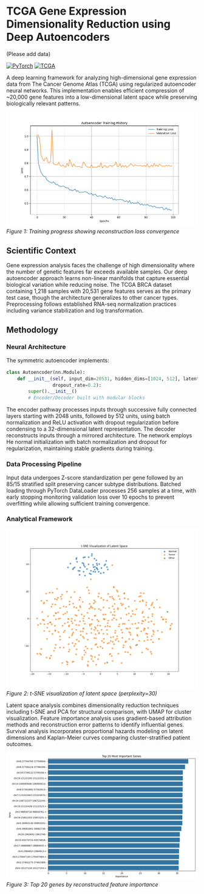 # TCGA Gene Expression Dimensionality Reduction using Deep Autoencoders

(Please add data)

[![PyTorch](https://img.shields.io/badge/PyTorch-EE4C2C?logo=pytorch&logoColor=white)](https://pytorch.org)
[![TCGA](https://img.shields.io/badge/Data-TCGA_BRCA-008B8B)](https://portal.gdc.cancer.gov/)

A deep learning framework for analyzing high-dimensional gene expression data from The Cancer Genome Atlas (TCGA) using regularized autoencoder neural networks. This implementation enables efficient compression of ~20,000 gene features into a low-dimensional latent space while preserving biologically relevant patterns.

![Architecture Overview](assets/training_history.png)
*Figure 1: Training progress showing reconstruction loss convergence*

## Scientific Context

Gene expression analysis faces the challenge of high dimensionality where the number of genetic features far exceeds available samples. Our deep autoencoder approach learns non-linear manifolds that capture essential biological variation while reducing noise. The TCGA BRCA dataset containing 1,218 samples with 20,531 gene features serves as the primary test case, though the architecture generalizes to other cancer types. Preprocessing follows established RNA-seq normalization practices including variance stabilization and log transformation.

## Methodology

### Neural Architecture

The symmetric autoencoder implements:  
```python
class Autoencoder(nn.Module):
    def __init__(self, input_dim=20531, hidden_dims=[1024, 512], latent_dim=32,
                 dropout_rate=0.2):
        super().__init__()
        # Encoder/Decoder built with modular blocks
```

The encoder pathway processes inputs through successive fully connected layers starting with 2048 units, followed by 512 units, using batch normalization and ReLU activation with dropout regularization before condensing to a 32-dimensional latent representation. The decoder reconstructs inputs through a mirrored architecture. The network employs He normal initialization with batch normalization and dropout for regularization, maintaining stable gradients during training.

### Data Processing Pipeline

Input data undergoes Z-score standardization per gene followed by an 85/15 stratified split preserving cancer subtype distributions. Batched loading through PyTorch DataLoader processes 256 samples at a time, with early stopping monitoring validation loss over 10 epochs to prevent overfitting while allowing sufficient training convergence.

### Analytical Framework

![Multi-modal Analysis](assets/latent_space_tsne.png)
*Figure 2: t-SNE visualization of latent space (perplexity=30)*

Latent space analysis combines dimensionality reduction techniques including t-SNE and PCA for structural comparison, with UMAP for cluster visualization. Feature importance analysis uses gradient-based attribution methods and reconstruction error patterns to identify influential genes. Survival analysis incorporates proportional hazards modeling on latent dimensions and Kaplan-Meier curves comparing cluster-stratified patient outcomes.

![Feature Importance](assets/gene_importance.png) 
*Figure 3: Top 20 genes by reconstructed feature importance*
